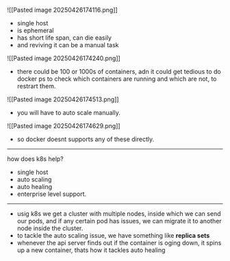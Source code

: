 ![[Pasted image 20250426174116.png]]

- single host
- is ephemeral
- has short life span, can die easily 
- and reviving it can be a manual task

![[Pasted image 20250426174240.png]]
- there could be 100 or 1000s of containers, adn it could get tedious to do docker ps to check which containers are running and which are not, to restrart them.

![[Pasted image 20250426174513.png]]

- you will have to auto scale manually.

![[Pasted image 20250426174629.png]]
- so docker doesnt supports any of these directly.

--- 
how does k8s help?
- single host
- auto scaling
- auto healing
- enterprise level support.

---

- usig k8s we get a cluster with multiple nodes, inside which we can send our pods, and if any certain pod has issues, we can migrate it to another node inside the cluster.
- to tackle the auto scaling issue, we have something like **replica sets**
- whenever the api server finds out if the container is oging down, it spins up a new container, thats how it tackles auto healing 